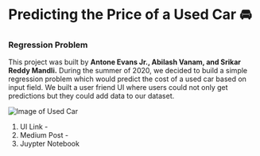 # Predicting the Price of a Used Car :oncoming_automobile:

<h3> Regression Problem </h3>

This project was built by **Antone Evans Jr.,  Abilash Vanam, and Srikar Reddy Mandli.** During the summer of 2020, we decided to build a simple regression problem which would predict the cost of a used car based on input field. We built a user friend UI where users could not only get predictions but they could add data to our dataset. 


![Image of Used Car](https://www.google.com/url?sa=i&url=https%3A%2F%2Fwww.motor1.com%2Ffeatures%2F410364%2Fbest-affordable-used-cars%2F&psig=AOvVaw0pRI8zu9SnsxcRPvg38Jb-&ust=1594257095912000&source=images&cd=vfe&ved=0CAIQjRxqFwoTCKiooNK8vOoCFQAAAAAdAAAAABAD)

1. UI Link - 
2. Medium Post - 
3. Juypter Notebook
